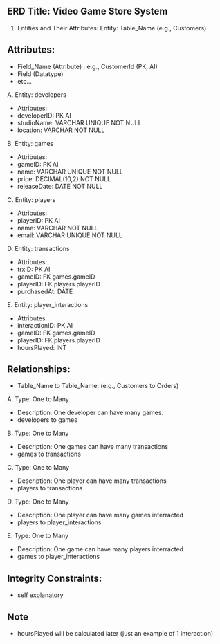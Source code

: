 ## ERD Title: Video Game Store System

1. Entities and Their Attributes:
Entity: Table_Name (e.g., Customers)

## Attributes:

- Field_Name (Attribute) : e.g., CustomerId (PK, AI)
- Field (Datatype)
- etc...

A. Entity: developers

- Attributes:
- developerID: PK AI 
- studioName: VARCHAR UNIQUE NOT NULL
- location: VARCHAR NOT NULL

B. Entity: games

- Attributes:
- gameID: PK AI 
- name: VARCHAR UNIQUE NOT NULL
- price: DECIMAL(10,2) NOT NULL
- releaseDate: DATE NOT NULL

C. Entity: players

- Attributes:
- playerID: PK AI 
- name: VARCHAR NOT NULL
- email: VARCHAR UNIQUE NOT NULL

D. Entity: transactions

- Attributes:
- trxID: PK AI 
- gameID: FK games.gameID
- playerID: FK players.playerID
- purchasedAt: DATE

E. Entity: player_interactions

- Attributes:
- interactionID: PK AI 
- gameID: FK games.gameID
- playerID: FK players.playerID
- hoursPlayed: INT

## Relationships:
- Table_Name to Table_Name: (e.g., Customers to Orders)

A. Type: One to Many
- Description: One developer can have many games.
- developers to games

B. Type: One to Many
- Description: One games can have many transactions
- games to transactions

C. Type: One to Many
- Description: One player can have many transactions
- players to transactions

D. Type: One to Many
- Description: One player can have many games interracted
- players to player_interactions

E. Type: One to Many
- Description: One game can have many players interracted
- games to player_interactions

## Integrity Constraints:
- self explanatory

## Note
- hoursPlayed will be calculated later (just an example of 1 interaction)